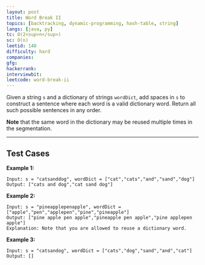 ```yaml
---
layout: post
title: Word Break II
topics: [backtracking, dynamic-programming, hash-table, string]
langs: [java, py]
tc: O(2<sup>n</sup>)
sc: O(n)
leetid: 140
difficulty: hard
companies: 
gfg: 
hackerrank: 
interviewbit: 
leetcode: word-break-ii
---
```

Given a string `s` and a dictionary of strings `wordDict`, 
add spaces in `s` to construct a sentence where each word is a valid dictionary word. 
Return all such possible sentences in any order.

**Note** that the same word in the dictionary may be reused multiple times in the segmentation.

---

## Test Cases

**Example 1:** 
```
Input: s = "catsanddog", wordDict = ["cat","cats","and","sand","dog"]
Output: ["cats and dog","cat sand dog"]
```

**Example 2:** 
```
Input: s = "pineapplepenapple", wordDict = ["apple","pen","applepen","pine","pineapple"]
Output: ["pine apple pen apple","pineapple pen apple","pine applepen apple"]
Explanation: Note that you are allowed to reuse a dictionary word.
```

**Example 3:**
```
Input: s = "catsandog", wordDict = ["cats","dog","sand","and","cat"]
Output: []
```